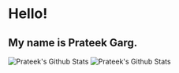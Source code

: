 # Hello!
## My name is Prateek Garg.
 
 ![Prateek's Github Stats](https://github-readme-stats.vercel.app/api/top-langs??username=prateekgargX&show_icons=true&locale=en&layout=compact&theme=tokyonight)
 ![Prateek's Github Stats](https://github-readme-stats.vercel.app/api?username=prateekgargX&count_private=true&show_icons=true&theme=tokyonight&width="100%")


<!---
You can make your own card by following instructions at: https://github.com/anuraghazra/github-readme-stats
--->

<!---
Nautilus3000/Nautilus3000 is a ✨ special ✨ repository because its `README.md` (this file) appears on your GitHub profile.
You can click the Preview link to take a look at your changes.
--->
